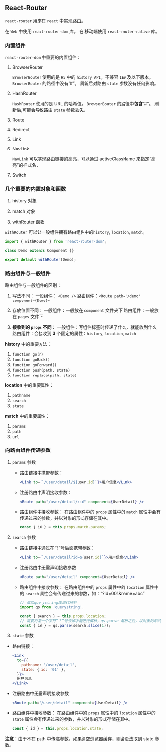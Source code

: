 ## React-Router

`react-router` 用来在 `react` 中实现路由。

在 `Web` 中使用 `react-router-dom` 库。
在 移动端使用 `react-router-native` 库。

### 内置组件

`react-router-dom` 中重要的内置组件：

1. BrowserRouter

   `BrowserBouter` 使用的是 `H5` 中的 `history API`，不兼容 `IE9` 及以下版本。
   `BrowserBouter` 的路径中没有”#“。
   刷新后对路由 `state` 参数没有任何影响。

2. HashRouter

   `HashRouter` 使用的是 URL 的哈希值。
   `BrowserBouter` 的路径中**包含**”#“。
   刷新后,可能会导致路由 `state` 参数丢失。

3. Route

4. Redirect

5. Link

6. NavLink

   `NavLink` 可以实现路由链接的高亮，可以通过 activeClassName 来指定“高亮”的样式名，

7. Switch

### 几个重要的内置对象和函数

1. history 对象

2. match 对象

3. withRouter 函数

`withRouter` 可以让一般组件拥有路由组件中的`history`, `location`, `match`。

```jsx
import { withRouter } from 'react-router-dom';

class Demo extends Component {}

export default withRouter(Demo);
```

### 路由组件与一般组件

路由组件与一般组件的区别：

1. 写法不同：
   一般组件： `<Demo />`
   路由组件：`<Route path='/demo' component={Demo}>`

2. 存放位置不同：
   一般组件：一般放在 `component` 文件夹下
   路由组件：一般放在 `pages` 文件下

3. **接收到的 `props` 不同**：
   一般组件：写组件标签时传递了什么，就能收到什么
   路由组件：会接收到 **3** 个固定的属性：`history`, `location`, `match`

**history** 中的重要方法：

1.  `function go(n)`
2.  `function goBack()`
3.  `function goForward()`
4.  `function push(path, state)`
5.  `function replace(path, state)`

**location** 中的重要属性：

1. `pathname`
2. `search`
3. `state`

**match** 中的重要属性：

1. `params`
2. `path`
3. `url`

### 向路由组件传递参数

1. `params` 参数

   - 路由链接中携带参数：

     ```jsx
     <Link to={`/user/detail/${user.id}`}>用户信息</Link>
     ```

   - 注册路由中声明接收参数：

     ```jsx
     <Route path="/user/detail/:id" component={UserDetail} />
     ```

   - 路由组件中接收参数：
     在路由组件中的 `props` 属性中的 `match` 属性中会有传递过来的参数，并以对象的形式存储在其中。

     ```jsx
     const { id } = this.props.match.params;
     ```

2. `search` 参数

   - 路由链接中通过在“?”号后面携带参数：

     ```jsx
     <Link to={`/user/detail?id=${user.id}`}>用户信息</Link>
     ```

   - 注册路由中无需声明接收参数

     ```jsx
     <Route path="/user/detail" component={UserDetail} />
     ```

   - 路由组件中接收参数：
     在路由组件中的 `props` 属性中的 `location` 属性中的 `search` 属性会有传递过来的参数，如：“?id=001&name=abc”

     ```jsx
     // 借助querystring库进行解析
     import qs from 'querystring';

     const { search } = this.props.location;
     // 需要将第一个字符“？”号去掉才能进行解析，qs.parse 解析之后，以对象的形式返回
     const { id } = qs.parse(search.slice(1));
     ```

3. `state` 参数

- 路由链接：

  ```jsx
  <Link
    to={{
      pathname: '/user/detail',
      state: { id: '01' },
    }}>
    用户信息
  </Link>
  ```

- 注册路由中无需声明接收参数

  ```jsx
  <Route path="/user/detail" component={UserDetail} />
  ```

- 路由组件中接收参数：
  在路由组件中的 `props` 属性中的 `location` 属性中的 `state` 属性会有传递过来的参数，并以对象的形式存储在其中。

  ```jsx
  const { id } = this.props.location.state;
  ```

**注意**：由于不在 path 中传递参数，如果清空浏览器缓存，则会没法取到 state 参数。
